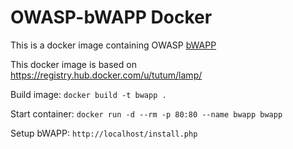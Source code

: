 # OWASP-bWAPP Docker
This is a docker image containing OWASP [bWAPP](http://www.itsecgames.com)

This docker image is based on https://registry.hub.docker.com/u/tutum/lamp/ 

Build image:
```docker build -t bwapp .```

Start container:
```docker run -d --rm -p 80:80 --name bwapp bwapp```

Setup bWAPP:
```http://localhost/install.php``` 
